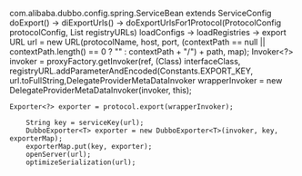 com.alibaba.dubbo.config.spring.ServiceBean<T> extends ServiceConfig<T>
doExport() -> diExportUrls() -> doExportUrlsFor1Protocol(ProtocolConfig protocolConfig, List<URL> registryURLs)
    loadConfigs -> loadRegistries -> export
    URL url = new URL(protocolName, host, port, (contextPath == null || contextPath.length() == 0 ? "" : contextPath + "/") + path, map);
    Invoker<?> invoker = proxyFactory.getInvoker(ref, (Class) interfaceClass, registryURL.addParameterAndEncoded(Constants.EXPORT_KEY, url.toFullString,DelegateProviderMetaDataInvoker wrapperInvoker = new DelegateProviderMetaDataInvoker(invoker, this);

    Exporter<?> exporter = protocol.export(wrapperInvoker);

        String key = serviceKey(url);
        DubboExporter<T> exporter = new DubboExporter<T>(invoker, key, exporterMap);
        exporterMap.put(key, exporter);
        openServer(url);
        optimizeSerialization(url);




